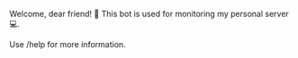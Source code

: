 Welcome, dear friend! 👋  This bot is used for monitoring my personal server 💻.

Use /help for more information.
